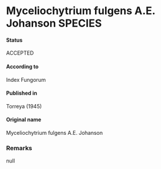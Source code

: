 # Myceliochytrium fulgens A.E. Johanson SPECIES

#### Status
ACCEPTED

#### According to
Index Fungorum

#### Published in
Torreya (1945)

#### Original name
Myceliochytrium fulgens A.E. Johanson

### Remarks
null